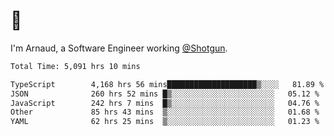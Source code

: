 # 👋

I'm Arnaud, a Software Engineer working [@Shotgun](https://shotgun.live).

<!--START_SECTION:waka-->

```txt
Total Time: 5,091 hrs 10 mins

TypeScript        4,168 hrs 56 mins████████████████████▒░░░░   81.89 %
JSON              260 hrs 52 mins █▒░░░░░░░░░░░░░░░░░░░░░░░   05.12 %
JavaScript        242 hrs 7 mins  █▒░░░░░░░░░░░░░░░░░░░░░░░   04.76 %
Other             85 hrs 43 mins  ▒░░░░░░░░░░░░░░░░░░░░░░░░   01.68 %
YAML              62 hrs 25 mins  ▒░░░░░░░░░░░░░░░░░░░░░░░░   01.23 %
```

<!--END_SECTION:waka-->
